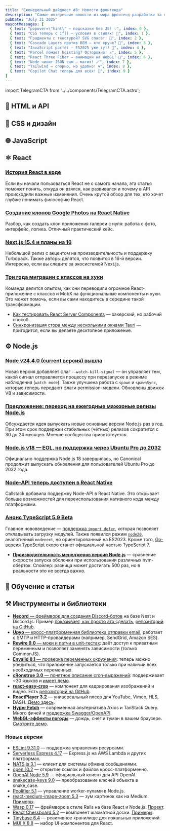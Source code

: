 ```yaml
---
title: "Еженедельный дайджест #8: Новости фронтенда"
description: "Самые интересные новости из мира фронтенд-разработки за последнюю неделю"
pubDate: "July 21 2025"
mascotMessages: [
  { text: "popover=\"hint\" — подсказки без JS! 💡", index: 0 },
  { text: "CSS теперь с if() — условия в стилях! 🧩", index: 1 },
  { text: "Градиенты с текстурой? SVG спасёт! 🎨", index: 2 },
  { text: "Cascade Layers против BEM — кто круче? 🥊", index: 3 },
  { text: "JavaScript растёт — ES2025 уже тут! 🚀", index: 4 },
  { text: "Parcel ломает hoisting? Осторожно! ⚠️", index: 5 },
  { text: "React Three Fiber — анимации на WebGL! 🌌", index: 6 },
  { text: "Node чинит JSON сам — магия! 🪄", index: 7 },
  { text: "Tailwind — спорно, но удобно! 🌀", index: 8 },
  { text: "Copilot Chat теперь для всех! 🤖", index: 9 }
]
---
```


import TelegramCTA from '../../components/TelegramCTA.astro';

## 🧪 HTML и API

## 🎨 CSS и дизайн

<TelegramCTA/>

## 🌐 JavaScript

## ⚛️ React
### [История React в коде](https://react.statuscode.com/link/171774/web)
Если вы начали пользоваться React не с самого начала, эта статья поможет понять, откуда он взялся, как развивался и почему в API происходили важные изменения. Очень крутой обзор для тех, кто хочет глубже понимать философию React.

### [Создание клонов Google Photos на React Native](https://react.statuscode.com/link/171786/web)
Разбор, как создать клон приложения галереи с нуля: работа с фото, интерфейс, логика. Отличный практический кейс.

### [Next.js 15.4 и планы на 16](https://react.statuscode.com/link/171781/web)
Небольшой релиз с акцентом на производительность и поддержку Turbopack. Также авторы делятся, что появится в 16-й версии. Интересно, если вы следите за экосистемой Next.js.

### [Три года миграции с классов на хуки](https://react.statuscode.com/link/171782/web)
Команда делится опытом, как они переводили огромное React-приложение с классов и MobX на функциональные компоненты и хуки. Это может помочь, если вы сами находитесь в середине такой трансформации.

- [Как тестировать React Server Components](https://react.statuscode.com/link/171787/web) — хакерский, но рабочий способ.
- [Синхронизация стора между несколькими окнами Tauri](https://react.statuscode.com/link/171784/web) — пригодится, если вы делаете десктопное приложение.

## ⚙️ Node.js
### [Node v24.4.0 (current версия) вышла](https://nodeweekly.com/link/171730/web)
Новая версия добавляет флаг `--watch-kill-signal` — он управляет тем, какой сигнал отправляется процессу при перезапуске в режиме наблюдения (`watch mode`). Также улучшена работа с `spawn` и `spawnSync`, которые теперь передают флаги permission-модели. Обновлены движок V8 и зависимости.

### [Предложение: переход на ежегодные мажорные релизы Node.js](https://nodeweekly.com/link/171771/web)
Обсуждается идея выпускать новые основные версии Node.js раз в год. При этом срок поддержки стабильных (чётных) релизов сократится с 30 до 24 месяцев. Мнение сообщества приветствуется.

### [Node.js v18 — EOL, но поддержка через Ubuntu Pro до 2032](https://nodeweekly.com/link/171737/web)
Официально поддержка Node.js 18 завершилась, но Canonical продолжит выпускать обновления для пользователей Ubuntu Pro до 2032 года.

### [Node-API теперь доступен в React Native](https://nodeweekly.com/link/171738/web)
Callstack добавила поддержку Node-API в React Native. Это открывает больше возможностей для переиспользования нативного кода между платформами.

### [Анонс TypeScript 5.9 Beta](https://nodeweekly.com/link/171733/web)
Главное нововведение — [поддержка `import defer`](https://nodeweekly.com/link/171734/web), которая позволяет откладывать загрузку модулей. Также появился режим [`node20`](https://nodeweekly.com/link/171733/web), аналогичный `nodenext`, но ориентированный на ES2023. Кроме того, [Go-версия TypeScript](https://nodeweekly.com/link/171736/web) скоро станет официальной частью TypeScript 7.

- [**Производительность менеджеров версий Node.js**](https://nodeweekly.com/link/171741/web) — сравнение скорости запуска оболочки при использовании различных nvm-обёрток. Спойлер: разница может достигать 500 раз, но в реальности это не всегда важно.

## 🧠 Обучение и статьи

## ⚒️ Инструменты и библиотеки
- [**Necord** — фреймворк для создания Discord-ботов](https://nodeweekly.com/link/171747/web) на базе Nest и Discord.js. Пример [показывает, как просто это сделать](https://nodeweekly.com/link/171748/web), [репозиторий на GitHub](https://nodeweekly.com/link/171749/web).
- [**Upyo** — кросс-платформенная библиотека отправки email](https://nodeweekly.com/link/171750/web), работает с SMTP и HTTP-провайдерами (например, SendGrid, Amazon SES).
- [**Rewire 9.0** — моки и патчи в unit-тестах](https://nodeweekly.com/link/171752/web): даёт доступ к приватным переменным и позволяет заменять зависимости (только CommonJS).
- [**Envalid 8.1** — проверка переменных окружения](https://nodeweekly.com/link/171753/web): теперь можно убедиться, что приложение запускается только при наличии всех необходимых переменных.
- [**cRonstrue 3.0** — понятное описание cron-выражений](https://nodeweekly.com/link/171755/web): поддерживает ~30 языков и [имеет демо](https://nodeweekly.com/link/171757/web).
- [**react-easy-crop**](https://react.statuscode.com/link/171788/web) — компонент для кадрирования изображений и видео. Есть [репозиторий на GitHub](https://react.statuscode.com/link/171789/web).
- [**ReactPlayer 3.2**](https://react.statuscode.com/link/171790/web) — универсальный плеер для YouTube, Vimeo, HLS, DASH. [Демо здесь](https://react.statuscode.com/link/171791/web).
- [**Hyper Fetch**](https://react.statuscode.com/link/171792/web) — современная альтернатива Axios и TanStack Query. Много фичей и [поддержка Swagger/OpenAPI](https://react.statuscode.com/link/171793/web).
- [**WebGL-эффекты погоды**](https://react.statuscode.com/link/171794/web) — дождь, снег и туман в вашем браузере. [Смотрите демо](https://react.statuscode.com/link/171795/web).

### Новые версии
- [ESLint 9.31.0](https://nodeweekly.com/link/171758/web) — поддержка управления ресурсами.
- [Serverless Express 4.17](https://nodeweekly.com/link/171759/web) — Express.js на AWS Lambda и других платформах.
- [NATS.js 3.1](https://nodeweekly.com/link/171760/web) — клиент для системы обмена сообщениями.
- [open 10.2](https://nodeweekly.com/link/171761/web) — открытие ссылок и файлов кросс-платформенно.
- [OpenAI Node 5.9](https://nodeweekly.com/link/171762/web) — официальный клиент для API OpenAI.
- [snakecase-keys 9.0](https://nodeweekly.com/link/171763/web) — преобразование ключей объекта в snake_case.
- [Poolifier 5.1](https://nodeweekly.com/link/171764/web) — управление worker-пулами в Node.js.
- [react-medium-image-zoom 5.3](https://react.statuscode.com/link/171796/web) — зум картинок как на Medium. [Примеры](https://react.statuscode.com/link/171797/web).
- [Wasp 0.17](https://react.statuscode.com/link/171798/web) — фреймворк в стиле Rails на базе React и Node.js. [Проект](https://react.statuscode.com/link/171799/web).
- [React Chessboard 5.2](https://react.statuscode.com/link/171800/web) — компонент шахматной доски. [Примеры](https://react.statuscode.com/link/171801/web).
- [Tinybase 6.4](https://react.statuscode.com/link/171802/web) — реактивное хранилище для локальных приложений.
- [MUI X 8.8](https://react.statuscode.com/link/171803/web) — набор UI-компонентов для React.
